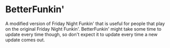 # BetterFunkin'
A modified version of Friday Night Funkin' that is useful for people that play on the original Friday Night Funkin'.
BetterFunkin' might take some time to update every time though, so don't expect it to update every time a new update comes out.
